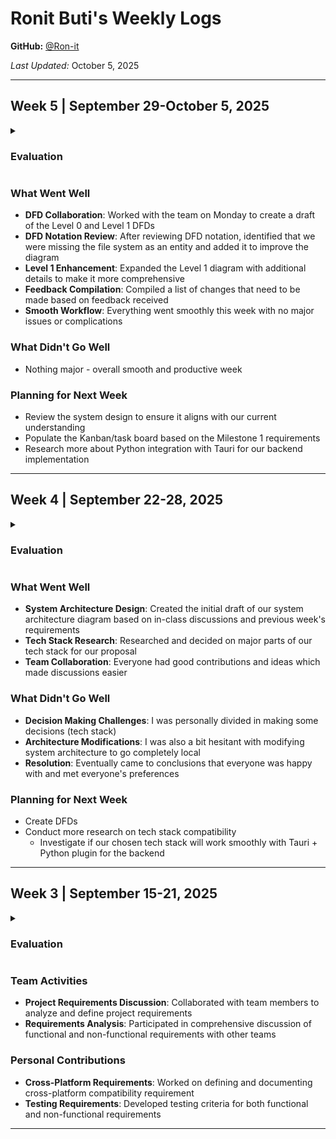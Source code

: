 # Ronit Buti's Weekly Logs

**GitHub:** [@Ron-it](https://github.com/Ron-it)

_Last Updated:_ October 5, 2025

---

## Week 5 | September 29-October 5, 2025

<details>
  <summary><h3>Evaluation</h3></summary>

</details>

### What Went Well

- **DFD Collaboration**: Worked with the team on Monday to create a draft of the Level 0 and Level 1 DFDs
- **DFD Notation Review**: After reviewing DFD notation, identified that we were missing the file system as an entity and added it to improve the diagram
- **Level 1 Enhancement**: Expanded the Level 1 diagram with additional details to make it more comprehensive
- **Feedback Compilation**: Compiled a list of changes that need to be made based on feedback received
- **Smooth Workflow**: Everything went smoothly this week with no major issues or complications

### What Didn't Go Well

- Nothing major - overall smooth and productive week

### Planning for Next Week

- Review the system design to ensure it aligns with our current understanding
- Populate the Kanban/task board based on the Milestone 1 requirements
- Research more about Python integration with Tauri for our backend implementation

---

## Week 4 | September 22-28, 2025

<details>
  <summary><h3>Evaluation</h3></summary>

<img width="1354" height="790" alt="image" src="https://github.com/user-attachments/assets/3b542e7b-5bdc-464f-bd78-616c7297d5a7" />

</details>

### What Went Well

- **System Architecture Design**: Created the initial draft of our system architecture diagram based on in-class discussions and previous week's requirements
- **Tech Stack Research**: Researched and decided on major parts of our tech stack for our proposal
- **Team Collaboration**: Everyone had good contributions and ideas which made discussions easier

### What Didn't Go Well

- **Decision Making Challenges**: I was personally divided in making some decisions (tech stack)
- **Architecture Modifications**: I was also a bit hesitant with modifying system architecture to go completely local
- **Resolution**: Eventually came to conclusions that everyone was happy with and met everyone's preferences

### Planning for Next Week

- Create DFDs
- Conduct more research on tech stack compatibility
  - Investigate if our chosen tech stack will work smoothly with Tauri + Python plugin for the backend

---

## Week 3 | September 15-21, 2025

<details>
  <summary><h3>Evaluation</h3></summary>

  <img width="1064" height="618" alt="image" src="https://github.com/user-attachments/assets/18bfb86e-4d9c-4b15-aa91-bd8abc7b811d" />

</details>

### Team Activities

- **Project Requirements Discussion**: Collaborated with team members to analyze and define project requirements
- **Requirements Analysis**: Participated in comprehensive discussion of functional and non-functional requirements with other teams

### Personal Contributions

- **Cross-Platform Requirements**: Worked on defining and documenting cross-platform compatibility requirement
- **Testing Requirements**: Developed testing criteria for both functional and non-functional requirements

---
